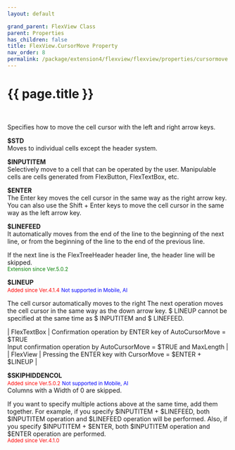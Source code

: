 ```yaml
---
layout: default

grand_parent: FlexView Class
parent: Properties
has_children: false
title: FlexView.CursorMove Property
nav_order: 8
permalink: /package/extension4/flexview/flexview/properties/cursormove
---
```

# {{ page.title }}
<br>

Specifies how to move the cell cursor with the left and right arrow keys.

**$STD** <br>
Moves to individual cells except the header system.

**$INPUTITEM**<br>
Selectively move to a cell that can be operated by the user. Manipulable cells are cells generated from FlexButton, FlexTextBox, etc.

**$ENTER**<br>
The Enter key moves the cell cursor in the same way as the right arrow key. You can also use the Shift + Enter keys to move the cell cursor in the same way as the left arrow key.

**$LINEFEED**<br>
It automatically moves from the end of the line to the beginning of the next line, or from the beginning of the line to the end of the previous line.

If the next line is the FlexTreeHeader header line, the header line will be skipped. <br><small><span style="color:green">Extension since Ver.5.0.2</span></small>

**$LINEUP**
<br><small><span style="color:red">Added since Ver.4.1.4</span></small> <small><span style="color:blue">Not supported in Mobile, AI</span></small><br>

The cell cursor automatically moves to the right The next operation moves the cell cursor in the same way as the down arrow key. $ LINEUP cannot be specified at the same time as $ INPUTITEM and $ LINEFEED.<br>

| FlexTextBox | Confirmation operation by ENTER key of AutoCursorMove = $TRUE <br>Input confirmation operation by AutoCursorMove = $TRUE and MaxLength |
| FlexView    | Pressing the ENTER key with CursorMove = $ENTER + $LINEUP                                                                          |

**$SKIPHIDDENCOL**<br>
<small><span style="color:red">Added since Ver.5.0.2</span></small> <small><span style="color:blue">Not supported in Mobile, AI</span></small><br>
Columns with a Width of 0 are skipped.

If you want to specify multiple actions above at the same time, add them together. For example, if you specify $INPUTITEM + $LINEFEED, both $INPUTITEM operation and $LINEFEED operation will be performed. Also, if you specify $INPUTITEM + $ENTER, both $INPUTITEM operation and $ENTER operation are performed.
<br><small><span style="color:red">Added since Ver.4.1.0</span></small>
